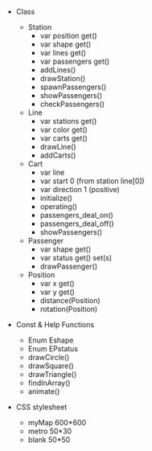 - Class
  - Station
    - var position get()
    - var shape get()
    - var lines get()
    - var passengers get()
    + addLines()
    + drawStation()
    + spawnPassengers()
    + showPassengers()
    + checkPassengers()
  - Line
    - var stations get()
    - var color get()
    - var carts get()
    + drawLine()
    + addCarts()
  - Cart
    - var line
    - var start 0 (from station line[0])
    - var direction 1 (positive)
    + initialize()
    + operating()
    + passengers_deal_on()
    + passengers_deal_off()
    + showPassengers()
  - Passenger
    - var shape get()
    - var status get() set(s)
    + drawPassenger()
  - Position
    - var x get()
    - var y get()
    + distance(Position)
    + rotation(Position)


- Const & Help Functions
  - Enum Eshape
  - Enum EPstatus
  + drawCircle()
  + drawSquare()
  + drawTriangle()
  + findInArray()
  + animate()
  
- CSS stylesheet
  - myMap 600\*600
  - metro 50\*30
  - blank 50\*50
